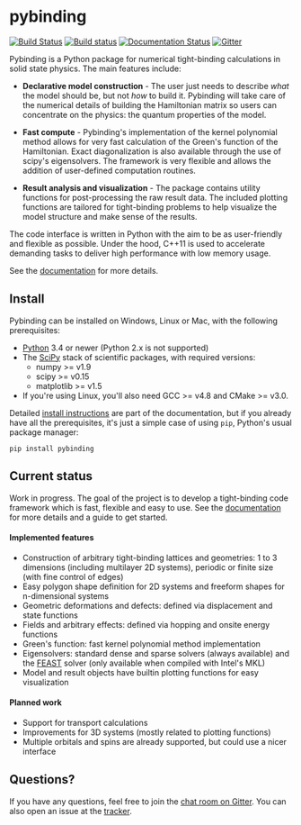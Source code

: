 # pybinding

[![Build Status](https://travis-ci.org/dean0x7d/pybinding.svg?branch=master)](https://travis-ci.org/dean0x7d/pybinding)
[![Build status](https://ci.appveyor.com/api/projects/status/vd84e6gxixsu9l81/branch/master?svg=true)](https://ci.appveyor.com/project/dean0x7d/pybinding)
[![Documentation Status](https://readthedocs.org/projects/pybinding/badge/?version=latest)](http://docs.pybinding.site/)
[![Gitter](https://img.shields.io/gitter/room/nwjs/nw.js.svg)](https://gitter.im/dean0x7d/pybinding?utm_source=badge&utm_medium=badge&utm_campaign=pr-badge)

Pybinding is a Python package for numerical tight-binding calculations in solid state physics.
The main features include:

* **Declarative model construction** - The user just needs to describe *what* the model should be,
but not *how* to build it. Pybinding will take care of the numerical details of building the
Hamiltonian matrix so users can concentrate on the physics: the quantum properties of the model.

* **Fast compute** - Pybinding's implementation of the kernel polynomial method allows for very fast
calculation of the Green's function of the Hamiltonian. Exact diagonalization is also available
through the use of scipy's eigensolvers. The framework is very flexible and allows the addition 
of user-defined computation routines.

* **Result analysis and visualization** - The package contains utility functions for post-processing
the raw result data. The included plotting functions are tailored for tight-binding problems to
help visualize the model structure and make sense of the results.

The code interface is written in Python with the aim to be as user-friendly and flexible as
possible. Under the hood, C++11 is used to accelerate demanding tasks to deliver high performance
with low memory usage.

See the [documentation] for more details.

## Install

Pybinding can be installed on Windows, Linux or Mac, with the following prerequisites:

* [Python] 3.4 or newer (Python 2.x is not supported)
* The [SciPy] stack of scientific packages, with required versions:
  * numpy >= v1.9
  * scipy >= v0.15
  * matplotlib >= v1.5
* If you're using Linux, you'll also need GCC >= v4.8 and CMake >= v3.0.

Detailed [install instructions] are part of the documentation, but if you already have all the
prerequisites, it's just a simple case of using `pip`, Python's usual package manager:

    pip install pybinding


## Current status

Work in progress. The goal of the project is to develop a tight-binding code framework which is 
fast, flexible and easy to use.
See the [documentation] for more details and a guide to get started.

#### Implemented features

* Construction of arbitrary tight-binding lattices and geometries: 1 to 3 dimensions
  (including multilayer 2D systems), periodic or finite size (with fine control of edges)
* Easy polygon shape definition for 2D systems and freeform shapes for n-dimensional systems
* Geometric deformations and defects: defined via displacement and state functions
* Fields and arbitrary effects: defined via hopping and onsite energy functions
* Green's function: fast kernel polynomial method implementation
* Eigensolvers: standard dense and sparse solvers (always available)
  and the [FEAST] solver (only available when compiled with Intel's MKL)
* Model and result objects have builtin plotting functions for easy visualization

#### Planned work

* Support for transport calculations
* Improvements for 3D systems (mostly related to plotting functions)
* Multiple orbitals and spins are already supported, but could use a nicer interface


## Questions?

If you have any questions, feel free to join the [chat room on Gitter].
You can also open an issue at the [tracker].


[documentation]: http://docs.pybinding.site/
[install instructions]: http://docs.pybinding.site/page/install/index.html
[Python]: https://www.python.org/
[SciPy]: http://www.scipy.org/>
[FEAST]: http://www.ecs.umass.edu/~polizzi/feast/index.htm
[chat room on Gitter]: https://gitter.im/dean0x7d/pybinding
[tracker]: https://github.com/dean0x7d/pybinding/issues
